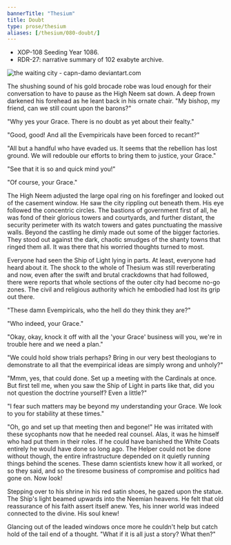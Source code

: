 ```yaml
---
bannerTitle: "Thesium" 
title: Doubt
type: prose/thesium
aliases: [/thesium/080-doubt/]
---
```


<div class="data">

- XOP-108 Seeding Year 1086.
- RDR-27: narrative summary of 102 exabyte archive.  

</div>

![the waiting city - capn-damo deviantart.com](/images/thesium/waiting-city.jpg)

The shushing sound of his gold brocade robe was loud enough for their
conversation to have to pause as the High Neem sat down. A deep frown darkened his
forehead as he leant back in his ornate chair. "My bishop, my friend, can we
still count upon the barons?"

"Why yes your Grace. There is no doubt as yet about their fealty."

"Good, good! And all the Evempiricals have been forced to recant?"

"All but a handful who have evaded us. It seems that the rebellion has lost
ground. We will redouble our efforts to bring them to justice, your Grace."

"See that it is so and quick mind you!"

"Of course, your Grace."

The High Neem adjusted the large opal ring on his forefinger and looked out of
the casement window. He saw the city rippling out beneath them. His eye followed
the concentric circles. The bastions of government first of all, he was fond of
their glorious towers and courtyards, and further distant, the security
perimeter with its watch towers and gates punctuating the massive walls. Beyond
the castling he dimly made out some of the bigger factories. They stood out
against the dark, chaotic smudges of the shanty towns that ringed them all. It
was there that his worried thoughts turned to most.

Everyone had seen the Ship of Light lying in parts. At least, everyone had heard
about it. The shock to the whole of Thesium was still reverberating and now,
even after the swift and brutal crackdowns that had followed, there were reports
that whole sections of the outer city had become no-go zones. The civil and
religious authority which he embodied had lost its grip out there.

"These damn Evempiricals, who the hell do they think they are?"

"Who indeed, your Grace."

"Okay, okay, knock it off with all the 'your Grace' business will you, we're in
trouble here and we need a plan."

"We could hold show trials perhaps? Bring in our very best theologians to
demonstrate to all that the evempirical ideas are simply wrong and unholy?"

"Mmm, yes, that could done. Set up a meeting with the Cardinals at once. But
first tell me, when you saw the Ship of Light in parts like that, did you not
question the doctrine yourself? Even a little?"

"I fear such matters may be beyond my understanding your Grace. We look to you
for stability at these times."

"Oh, go and set up that meeting then and begone!" He was irritated with these
sycophants now that he needed real counsel. Alas, it was he himself who had put
them in their roles. If he could have banished the White Coats entirely he would
have done so long ago. The Helper could not be done without though, the entire
infrastructure depended on it quietly running things behind the scenes. These
damn scientists knew how it all worked, or so they said, and so the tiresome
business of compromise and politics had gone on. Now look!

Stepping over to his shrine in his red satin shoes, he gazed upon the statue.
The Ship's light beamed upwards into the Neemian heavens. He felt that old
reassurance of his faith assert itself anew. Yes, his inner world was indeed
connected to the divine. His soul knew!

Glancing out of the leaded windows once more he couldn't help but catch hold of
the tail end of a thought. "What if it is all just a story? What then?"
